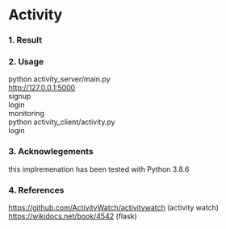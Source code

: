 # Activity
### 1. Result

### 2. Usage
python activity_server/main.py<br>
http://127.0.0.1:5000 <br>
signup<br>
login<br>
monitoring<br>
python activity_client/activity.py<br>
login<br>
### 3. Acknowlegements
this implremenation has been tested with Python 3.8.6
### 4. References
https://github.com/ActivityWatch/activitywatch (activity watch)<br>
https://wikidocs.net/book/4542 (flask)<br>
